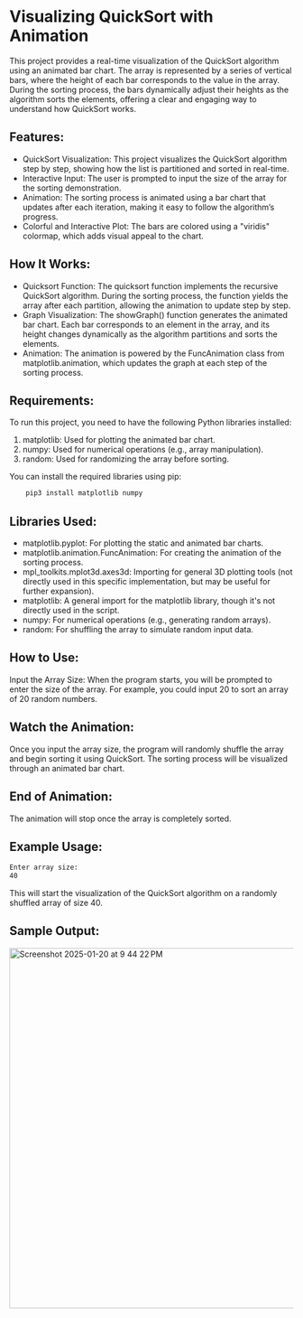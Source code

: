 # Visualizing QuickSort with Animation

This project provides a real-time visualization of the QuickSort algorithm using an animated bar chart. The array is represented by a series of vertical bars, where the height of each bar corresponds to the value in the array. During the sorting process, the bars dynamically adjust their heights as the algorithm sorts the elements, offering a clear and engaging way to understand how QuickSort works.

## Features:

- QuickSort Visualization: This project visualizes the QuickSort algorithm step by step, showing how the list is partitioned and sorted in real-time.
- Interactive Input: The user is prompted to input the size of the array for the sorting demonstration.
- Animation: The sorting process is animated using a bar chart that updates after each iteration, making it easy to follow the algorithm’s progress.
- Colorful and Interactive Plot: The bars are colored using a "viridis" colormap, which adds visual appeal to the chart.

## How It Works:

- Quicksort Function: The quicksort function implements the recursive QuickSort algorithm. During the sorting process, the function yields the array after each partition, allowing the animation to update step by step.
- Graph Visualization: The showGraph() function generates the animated bar chart. Each bar corresponds to an element in the array, and its height changes dynamically as the algorithm partitions and sorts the elements.
- Animation: The animation is powered by the FuncAnimation class from matplotlib.animation, which updates the graph at each step of the sorting process.

## Requirements:

To run this project, you need to have the following Python libraries installed:

1.  matplotlib: Used for plotting the animated bar chart.
2.  numpy: Used for numerical operations (e.g., array manipulation).
3.  random: Used for randomizing the array before sorting.

You can install the required libraries using pip:

```bash
    pip3 install matplotlib numpy
```

## Libraries Used:

- matplotlib.pyplot: For plotting the static and animated bar charts.
- matplotlib.animation.FuncAnimation: For creating the animation of the sorting process.
- mpl_toolkits.mplot3d.axes3d: Importing for general 3D plotting tools (not directly used in this specific implementation, but may be useful for further expansion).
- matplotlib: A general import for the matplotlib library, though it's not directly used in the script.
- numpy: For numerical operations (e.g., generating random arrays).
- random: For shuffling the array to simulate random input data.

## How to Use:
Input the Array Size: When the program starts, you will be prompted to enter the size of the array. 
For example, you could input 20 to sort an array of 20 random numbers.

## Watch the Animation: 
Once you input the array size, the program will randomly shuffle the array and begin sorting it using QuickSort. The sorting process will be visualized through an animated bar chart.

## End of Animation: 
The animation will stop once the array is completely sorted.

## Example Usage:

```bash
Enter array size:
40
```

This will start the visualization of the QuickSort algorithm on a randomly shuffled array of size 40.

## Sample Output: 
<img width="638" alt="Screenshot 2025-01-20 at 9 44 22 PM" src="https://github.com/user-attachments/assets/830e92eb-92b4-45ac-8feb-30685a173225" />


